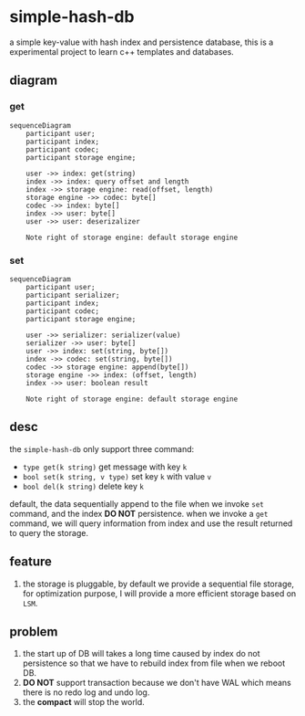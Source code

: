 # simple-hash-db

a simple key-value with hash index and persistence database, this is a experimental project to learn c++ templates and databases.

## diagram

### get

```mermaid
sequenceDiagram
    participant user;
    participant index;
    participant codec;
    participant storage engine;

    user ->> index: get(string)
    index ->> index: query offset and length
    index ->> storage engine: read(offset, length)
    storage engine ->> codec: byte[]
    codec ->> index: byte[]
    index ->> user: byte[]
    user ->> user: deserizalizer
    
    Note right of storage engine: default storage engine
```

### set

```mermaid
sequenceDiagram
    participant user;
    participant serializer;
    participant index;
    participant codec;
    participant storage engine;

    user ->> serializer: serializer(value)
    serializer ->> user: byte[]
    user ->> index: set(string, byte[])
    index ->> codec: set(string, byte[])
    codec ->> storage engine: append(byte[])
    storage engine ->> index: (offset, length)
    index ->> user: boolean result
    
    Note right of storage engine: default storage engine
```

## desc

the `simple-hash-db` only support three command:

- `type get(k string)` get message with key `k`
- `bool set(k string, v type)` set key `k` with value `v`
- `bool del(k string)` delete key `k`

default, the data sequentially append to the file when we invoke `set` command, and the index **DO NOT** persistence. when we invoke a `get` command, we will query information from index and use the result returned to query the storage.

## feature

1. the storage is pluggable, by default we provide a sequential file storage, for optimization purpose, I will provide a more efficient storage based on `LSM`.

## problem

1. the start up of DB will takes a long time caused by index do not persistence so that we have to rebuild index from file when we reboot DB.
2. **DO NOT** support transaction because we don't have WAL which means there is no redo log and undo log.
3. the **compact** will stop the world.
